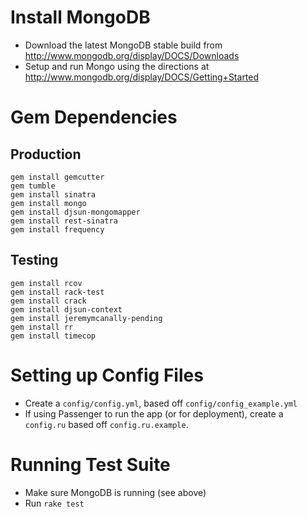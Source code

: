 # Install MongoDB

* Download the latest MongoDB stable build from http://www.mongodb.org/display/DOCS/Downloads
* Setup and run Mongo using the directions at http://www.mongodb.org/display/DOCS/Getting+Started

# Gem Dependencies

## Production

    gem install gemcutter
    gem tumble
    gem install sinatra
    gem install mongo
    gem install djsun-mongomapper
    gem install rest-sinatra
    gem install frequency

## Testing

    gem install rcov
    gem install rack-test
    gem install crack
    gem install djsun-context
    gem install jeremymcanally-pending
    gem install rr
    gem install timecop
    
# Setting up Config Files

* Create a `config/config.yml`, based off `config/config_example.yml`
* If using Passenger to run the app (or for deployment), create a `config.ru` based off `config.ru.example`.

# Running Test Suite

* Make sure MongoDB is running (see above)
* Run `rake test`
